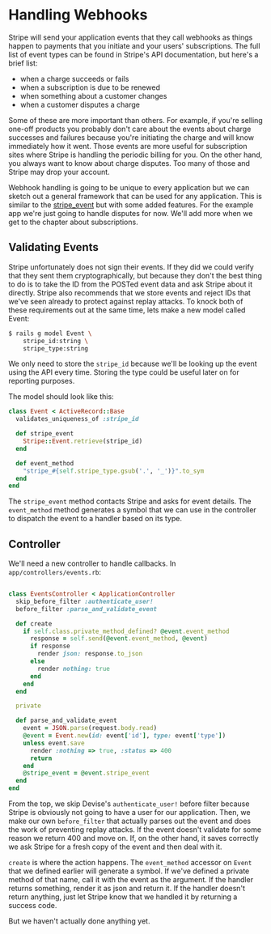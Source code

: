[stripe_event]: https://github.com/integrallis/stripe_event

# Handling Webhooks

Stripe will send your application events that they call webhooks as things happen to payments that you initiate and your users' subscriptions. The full list of event types can be found in Stripe's API documentation, but here's a brief list:

* when a charge succeeds or fails
* when a subscription is due to be renewed
* when something about a customer changes
* when a customer disputes a charge

Some of these are more important than others. For example, if you're selling one-off products you probably don't care about the events about charge successes and failures because you're initiating the charge and will know immediately how it went. Those events are more useful for subscription sites where Stripe is handling the periodic billing for you. On the other hand, you always want to know about charge disputes. Too many of those and Stripe may drop your account.

Webhook handling is going to be unique to every application but we can sketch out a general framework that can be used for any application. This is similar to the [stripe_event][] but with some added features. For the example app we're just going to handle disputes for now. We'll add more when we get to the chapter about subscriptions.

## Validating Events

Stripe unfortunately does not sign their events. If they did we could verify that they sent them cryptographically, but because they don't the best thing to do is to take the ID from the POSTed event data and ask Stripe about it directly. Stripe also recommends that we store events and reject IDs that we've seen already to protect against replay attacks. To knock both of these requirements out at the same time, lets make a new model called Event:

```bash
$ rails g model Event \
    stripe_id:string \
    stripe_type:string
```

We only need to store the `stripe_id` because we'll be looking up the event using the API every time. Storing the type could be useful later on for reporting purposes.

The model should look like this:

```ruby
class Event < ActiveRecord::Base
  validates_uniqueness_of :stripe_id

  def stripe_event
    Stripe::Event.retrieve(stripe_id)
  end

  def event_method
    "stripe_#{self.stripe_type.gsub('.', '_')}".to_sym
  end
end
```

The `stripe_event` method contacts Stripe and asks for event details. The `event_method` method generates a symbol that we can use in the controller to dispatch the event to a handler based on its type.

## Controller

We'll need a new controller to handle callbacks. In `app/controllers/events.rb`:

```ruby

class EventsController < ApplicationController
  skip_before_filter :authenticate_user!
  before_filter :parse_and_validate_event

  def create
    if self.class.private_method_defined? @event.event_method
      response = self.send(@event.event_method, @event)
      if response
        render json: response.to_json
      else
        render nothing: true
      end
    end
  end

  private

  def parse_and_validate_event
    event = JSON.parse(request.body.read)
    @event = Event.new(id: event['id'], type: event['type'])
    unless event.save
      render :nothing => true, :status => 400
      return
    end
    @stripe_event = @event.stripe_event
  end
end
```

From the top, we skip Devise's `authenticate_user!` before filter because Stripe is obviously not going to have a user for our application. Then, we make our own `before_filter` that actually parses out the event and does the work of preventing replay attacks. If the event doesn't validate for some reason we return 400 and move on. If, on the other hand, it saves correctly we ask Stripe for a fresh copy of the event and then deal with it.

`create` is where the action happens. The `event_method` accessor on `Event` that we defined earlier will generate a symbol. If we've defined a private method of that name, call it with the event as the argument. If the handler returns something, render it as json and return it. If the handler doesn't return anything, just let Stripe know that we handled it by returning a success code. 

But we haven't actually done anything yet. 
